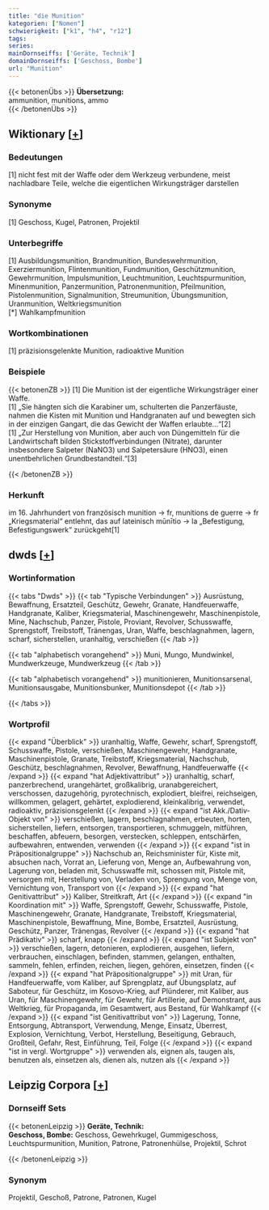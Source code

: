 ```yaml
---
title: "die Munition"
kategorien: ["Nomen"]
schwierigkeit: ["k1", "h4", "r12"]
tags:
series:
mainDornseiffs: ['Geräte, Technik']
domainDornseiffs: ['Geschoss, Bombe']
url: "Munition"
---
```


{{< betonenÜbs >}}
**Übersetzung:**  
ammunition, munitions, ammo  
{{< /betonenÜbs >}}

## Wiktionary [[+](https://de.wiktionary.org/wiki/Munition)]

### Bedeutungen
[1] nicht fest mit der Waffe oder dem Werkzeug verbundene, meist nachladbare Teile, welche die eigentlichen Wirkungsträger darstellen  

### Synonyme
[1] Geschoss, Kugel, Patronen, Projektil  

### Unterbegriffe
[1] Ausbildungsmunition, Brandmunition, Bundeswehrmunition, Exerziermunition, Flintenmunition, Fundmunition, Geschützmunition, Gewehrmunition, Impulsmunition, Leuchtmunition, Leuchtspurmunition, Minenmunition, Panzermunition, Patronenmunition, Pfeilmunition, Pistolenmunition, Signalmunition, Streumunition, Übungsmunition, Uranmunition, Weltkriegsmunition  
[*] Wahlkampfmunition  

### Wortkombinationen
[1] präzisionsgelenkte Munition, radioaktive Munition  

### Beispiele
{{< betonenZB >}}
[1] Die Munition ist der eigentliche Wirkungsträger einer Waffe.  
[1] „Sie hängten sich die Karabiner um, schulterten die Panzerfäuste, nahmen die Kisten mit Munition und Handgranaten auf und bewegten sich in der einzigen Gangart, die das Gewicht der Waffen erlaubte…“[2]  
[1] „Zur Herstellung von Munition, aber auch von Düngemitteln für die Landwirtschaft bilden Stickstoffverbindungen (Nitrate), darunter insbesondere Salpeter (NaNO3) und Salpetersäure (HNO3), einen unentbehrlichen Grundbestandteil.“[3]  

{{< /betonenZB >}}
### Herkunft
im 16. Jahrhundert von französisch munition → fr, munitions de guerre → fr „Kriegsmaterial“ entlehnt, das auf lateinisch mūnītio → la „Befestigung, Befestigungswerk“ zurückgeht[1]  



## dwds [[+](https://www.dwds.de/wb/Munition)]

### Wortinformation
{{< tabs "Dwds" >}}
{{< tab "Typische Verbindungen" >}}
Ausrüstung, Bewaffnung, Ersatzteil, Geschütz, Gewehr, Granate, Handfeuerwaffe, Handgranate, Kaliber, Kriegsmaterial, Maschinengewehr, Maschinenpistole, Mine, Nachschub, Panzer, Pistole, Proviant, Revolver, Schusswaffe, Sprengstoff, Treibstoff, Tränengas, Uran, Waffe, beschlagnahmen, lagern, scharf, sicherstellen, uranhaltig, verschießen
{{< /tab >}}

{{< tab "alphabetisch vorangehend" >}}
Muni, Mungo, Mundwinkel, Mundwerkzeuge, Mundwerkzeug
{{< /tab >}}

{{< tab "alphabetisch vorangehend" >}}
munitionieren, Munitionsarsenal, Munitionsausgabe, Munitionsbunker, Munitionsdepot
{{< /tab >}}

{{< /tabs >}}

### Wortprofil
{{< expand "Überblick" >}} uranhaltig, Waffe, Gewehr, scharf, Sprengstoff, Schusswaffe, Pistole, verschießen, Maschinengewehr, Handgranate, Maschinenpistole, Granate, Treibstoff, Kriegsmaterial, Nachschub, Geschütz, beschlagnahmen, Revolver, Bewaffnung, Handfeuerwaffe {{< /expand >}}
{{< expand "hat Adjektivattribut" >}} uranhaltig, scharf, panzerbrechend, urangehärtet, großkalibrig, uranabgereichert, verschossen, dazugehörig, pyrotechnisch, explodiert, bleifrei, reichseigen, willkommen, gelagert, gehärtet, explodierend, kleinkalibrig, verwendet, radioaktiv, präzisionsgelenkt {{< /expand >}}
{{< expand "ist Akk./Dativ-Objekt von" >}} verschießen, lagern, beschlagnahmen, erbeuten, horten, sicherstellen, liefern, entsorgen, transportieren, schmuggeln, mitführen, beschaffen, abfeuern, besorgen, verstecken, schleppen, entschärfen, aufbewahren, entwenden, verwenden {{< /expand >}}
{{< expand "ist in Präpositionalgruppe" >}} Nachschub an, Reichsminister für, Kiste mit, absuchen nach, Vorrat an, Lieferung von, Menge an, Aufbewahrung von, Lagerung von, beladen mit, Schusswaffe mit, schossen mit, Pistole mit, versorgen mit, Herstellung von, Verladen von, Sprengung von, Menge von, Vernichtung von, Transport von {{< /expand >}}
{{< expand "hat Genitivattribut" >}} Kaliber, Streitkraft, Art {{< /expand >}}
{{< expand "in Koordination mit" >}} Waffe, Sprengstoff, Gewehr, Schusswaffe, Pistole, Maschinengewehr, Granate, Handgranate, Treibstoff, Kriegsmaterial, Maschinenpistole, Bewaffnung, Mine, Bombe, Ersatzteil, Ausrüstung, Geschütz, Panzer, Tränengas, Revolver {{< /expand >}}
{{< expand "hat Prädikativ" >}} scharf, knapp {{< /expand >}}
{{< expand "ist Subjekt von" >}} verschießen, lagern, detonieren, explodieren, ausgehen, liefern, verbrauchen, einschlagen, befinden, stammen, gelangen, enthalten, sammeln, fehlen, erfinden, reichen, liegen, gehören, einsetzen, finden {{< /expand >}}
{{< expand "hat Präpositionalgruppe" >}} mit Uran, für Handfeuerwaffe, vom Kaliber, auf Sprengplatz, auf Übungsplatz, auf Saboteur, für Geschütz, im Kosovo-Krieg, auf Plünderer, mit Kaliber, aus Uran, für Maschinengewehr, für Gewehr, für Artillerie, auf Demonstrant, aus Weltkrieg, für Propaganda, im Gesamtwert, aus Bestand, für Wahlkampf {{< /expand >}}
{{< expand "ist Genitivattribut von" >}} Lagerung, Tonne, Entsorgung, Abtransport, Verwendung, Menge, Einsatz, Überrest, Explosion, Vernichtung, Verbot, Herstellung, Beseitigung, Gebrauch, Großteil, Gefahr, Rest, Einführung, Teil, Folge {{< /expand >}}
{{< expand "ist in vergl. Wortgruppe" >}} verwenden als, eignen als, taugen als, benutzen als, einsetzen als, dienen als, nutzen als {{< /expand >}}

## Leipzig Corpora [[+](https://corpora.uni-leipzig.de/en/res?word=Munition&corpusId=deu_newscrawl-public_2018)]

### Dornseiff Sets
{{< betonenLeipzig >}}
**Geräte, Technik:**  
**Geschoss, Bombe:** Geschoss, Gewehrkugel, Gummigeschoss, Leuchtspurmunition, Munition, Patrone, Patronenhülse, Projektil, Schrot  

{{< /betonenLeipzig >}}

### Synonym
Projektil, Geschoß, Patrone, Patronen, Kugel

